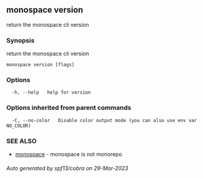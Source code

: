 ## monospace version

return the monospace cli version

### Synopsis

return the monospace cli version

```
monospace version [flags]
```

### Options

```
  -h, --help   help for version
```

### Options inherited from parent commands

```
  -C, --no-color   Disable color output mode (you can also use env var NO_COLOR)
```

### SEE ALSO

* [monospace](monospace.md)	 - monospace is not monorepo

###### Auto generated by spf13/cobra on 29-Mar-2023
